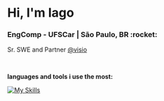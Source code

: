 <h1>Hi, I'm Iago </h1>

<h3>EngComp - UFSCar | São Paulo, BR :rocket:</h3>

Sr. SWE and Partner [@visio](https://www.visio.ai/)

<br>

**languages and tools i use the most:**

[![My Skills](https://skillicons.dev/icons?i=python,nodejs,docker,kubernetes,rabbitmq,kafka,mongodb,redis,postgres&theme=light)](https://skillicons.dev)
<!-- `cute color` -->
